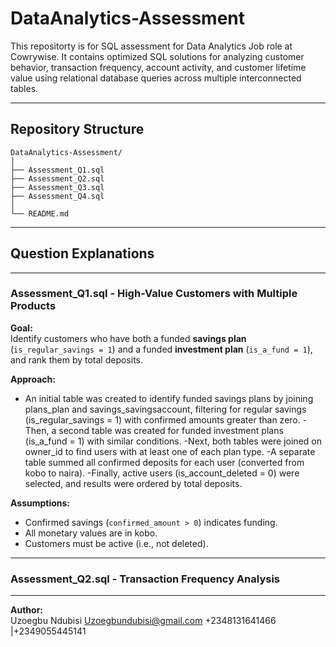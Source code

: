 # DataAnalytics-Assessment
This repositorty is for SQL assessment for Data Analytics Job role at Cowrywise. It contains optimized SQL solutions for analyzing customer behavior, transaction frequency, account activity, and customer lifetime value using relational database queries across multiple interconnected tables.

---

## Repository Structure

```
DataAnalytics-Assessment/
│
├── Assessment_Q1.sql
├── Assessment_Q2.sql
├── Assessment_Q3.sql
├── Assessment_Q4.sql
│
└── README.md
```

---

## Question Explanations

---

### Assessment_Q1.sql - High-Value Customers with Multiple Products

**Goal:**  
Identify customers who have both a funded **savings plan** (`is_regular_savings = 1`) and a funded **investment plan** (`is_a_fund = 1`), and rank them by total deposits.

**Approach:** 

- An initial table was created to identify funded savings plans by joining plans_plan and savings_savingsaccount, filtering for regular savings (is_regular_savings = 1) with confirmed amounts greater than zero.
-Then, a second table was created for funded investment plans (is_a_fund = 1) with similar conditions.
-Next, both tables were joined on owner_id to find users with at least one of each plan type.
-A separate table summed all confirmed deposits for each user (converted from kobo to naira).
-Finally, active users (is_account_deleted = 0) were selected, and results were ordered by total deposits.

**Assumptions:**  
- Confirmed savings (`confirmed_amount > 0`) indicates funding.
- All monetary values are in kobo.
- Customers must be active (i.e., not deleted).

---

### Assessment_Q2.sql - Transaction Frequency Analysis


---

**Author:**  
Uzoegbu Ndubisi
Uzoegbundubisi@gmail.com
+2348131641466 |+2349055445141
